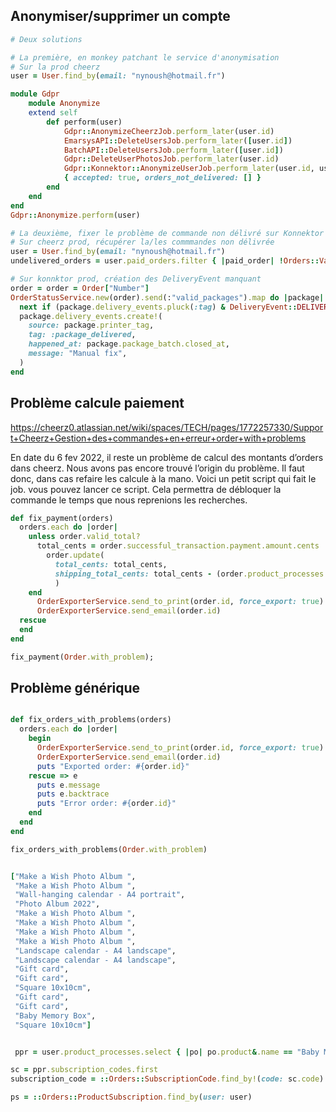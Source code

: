 <gtags support> 

<tags anonymize anonyme suppression compte>

 ## Anonymiser/supprimer un compte
```ruby
# Deux solutions

# La première, en monkey patchant le service d'anonymisation
# Sur la prod cheerz
user = User.find_by(email: "nynoush@hotmail.fr")

module Gdpr
    module Anonymize
    extend self
        def perform(user)
            Gdpr::AnonymizeCheerzJob.perform_later(user.id)
            EmarsysAPI::DeleteUsersJob.perform_later([user.id])
            BatchAPI::DeleteUsersJob.perform_later([user.id])
            Gdpr::DeleteUserPhotosJob.perform_later(user.id)
            Gdpr::Konnektor::AnonymizeUserJob.perform_later(user.id, user.email)
            { accepted: true, orders_not_delivered: [] }
        end
    end
end
Gdpr::Anonymize.perform(user)

# La deuxième, fixer le problème de commande non délivré sur Konnektor
# Sur cheerz prod, récupérer la/les commmandes non délivrée
user = User.find_by(email: "nynoush@hotmail.fr")
undelivered_orders = user.paid_orders.filter { |paid_order| !Orders::ValidatorService.delivered?(paid_order) }.pluck(:number)

# Sur konnktor prod, création des DeliveryEvent manquant
order = order = Order["Number"]
OrderStatusService.new(order).send(:"valid_packages").map do |package| 
  next if (package.delivery_events.pluck(:tag) & DeliveryEvent::DELIVERED).any?)
  package.delivery_events.create!(
    source: package.printer_tag,
    tag: :package_delivered,
    happened_at: package.package_batch.closed_at,
    message: "Manual fix",
  )
end
```

</tags>

<tags payout paiement>

 ## Problème calcule paiement
https://cheerz0.atlassian.net/wiki/spaces/TECH/pages/1772257330/Support+Cheerz+Gestion+des+commandes+en+erreur+order+with+problems

En date du 6 fev 2022, il reste un problème de calcul des montants d’orders dans cheerz. Nous avons pas encore trouvé l’origin du problème. Il faut donc, dans cas refaire les calcule à la mano. Voici un petit script qui fait le job. vous pouvez lancer ce script. Cela permettra de débloquer la commande le temps que nous reprenions les recherches.
```ruby
def fix_payment(orders)
  orders.each do |order|
    unless order.valid_total?
      total_cents = order.successful_transaction.payment.amount.cents
        order.update(
          total_cents: total_cents,
          shipping_total_cents: total_cents - (order.product_processes.sum(:total_cents) + order.promo_total_cents)
          )
    end
      OrderExporterService.send_to_print(order.id, force_export: true)
      OrderExporterService.send_email(order.id)
  rescue
  end
end

fix_payment(Order.with_problem);
```

</tags>

<tags generic>

 ## Problème générique
```ruby

def fix_orders_with_problems(orders)
  orders.each do |order|
    begin
      OrderExporterService.send_to_print(order.id, force_export: true)
      OrderExporterService.send_email(order.id)
      puts "Exported order: #{order.id}"
    rescue => e
      puts e.message
      puts e.backtrace
      puts "Error order: #{order.id}"
    end
  end
end

fix_orders_with_problems(Order.with_problem)


["Make a Wish Photo Album ",
 "Make a Wish Photo Album ",
 "Wall-hanging calendar - A4 portrait",
 "Photo Album 2022",
 "Make a Wish Photo Album ",
 "Make a Wish Photo Album ",
 "Make a Wish Photo Album ",
 "Make a Wish Photo Album ",
 "Landscape calendar - A4 landscape",
 "Landscape calendar - A4 landscape",
 "Gift card",
 "Gift card",
 "Square 10x10cm",
 "Gift card",
 "Gift card",
 "Baby Memory Box",
 "Square 10x10cm"]


 ppr = user.product_processes.select { |po| po.product&.name == "Baby Memory Box" }

sc = ppr.subscription_codes.first
subscription_code = ::Orders::SubscriptionCode.find_by!(code: sc.code) 

ps = ::Orders::ProductSubscription.find_by(user: user)
```

</tags>

</gtags>